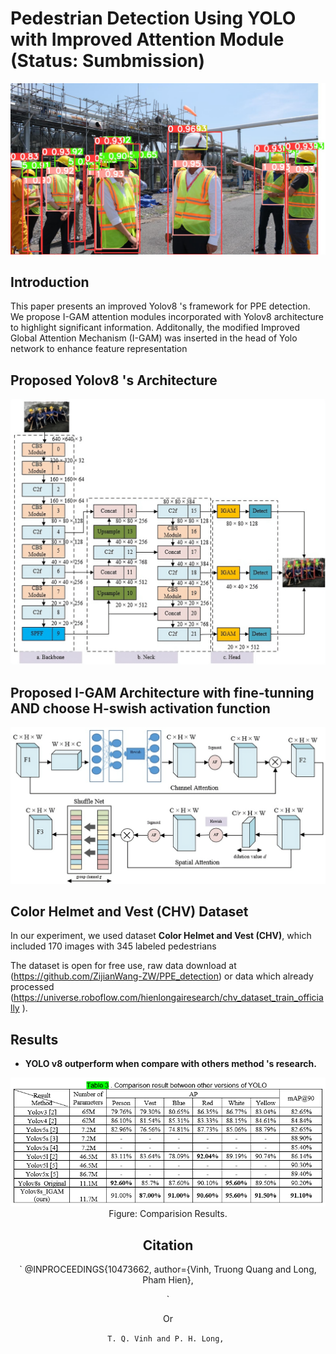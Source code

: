 # Pedestrian Detection Using YOLO with Improved Attention Module (Status: Sumbmission)

![avatar](Image/VietNam_4.jpg)

## Introduction

This paper presents an improved Yolov8 's framework for PPE detection. We propose I-GAM attention modules incorporated with Yolov8 architecture to highlight significant information.  Additonally, the modified Improved Global Attention Mechanism (I-GAM) was inserted in the head of Yolo network to enhance feature representation

## Proposed Yolov8 's Architecture

![avatar](Image/IGAM_YOLOV8.png)

## Proposed I-GAM Architecture with fine-tunning AND choose H-swish activation function

![avatar](Image/Original_GAM_hswish.png)

## Color Helmet and Vest (CHV)  Dataset

In our experiment, we used dataset **Color Helmet and Vest (CHV)**, which included 170 images with 345 labeled pedestrians



The dataset is open for free use, raw data download at (https://github.com/ZijianWang-ZW/PPE_detection) or data which already processed (https://universe.roboflow.com/hienlongairesearch/chv_dataset_train_officially ). 




## Results

- **YOLO v8 outperform when compare with others method 's research.**

<center><img src="Image/Result.png"/> 

<div align=center>Figure: Comparision Results.</div>





## Citation
`
@INPROCEEDINGS{10473662,
  author={Vinh, Truong Quang and Long, Pham Hien},

`

Or
	
`T. Q. Vinh and P. H. Long, `

